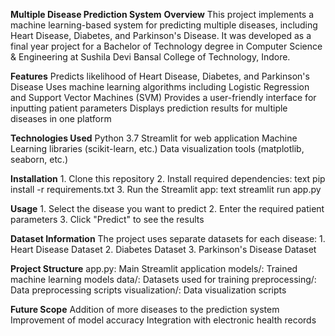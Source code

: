 **Multiple Disease Prediction System**
**Overview**
This project implements a machine learning-based system for predicting multiple diseases, including Heart Disease, Diabetes, and Parkinson's Disease. It was developed as a final year project for a Bachelor of Technology degree in Computer Science & Engineering at Sushila Devi Bansal College of Technology, Indore.

**Features**
	Predicts likelihood of Heart Disease, Diabetes, and Parkinson's Disease
	Uses machine learning algorithms including Logistic Regression and Support Vector Machines (SVM)
	Provides a user-friendly interface for inputting patient parameters
	Displays prediction results for multiple diseases in one platform

**Technologies Used**
	Python 3.7
	Streamlit for web application
	Machine Learning libraries (scikit-learn, etc.)
	Data visualization tools (matplotlib, seaborn, etc.)

**Installation**
	1. Clone this repository
	2. Install required dependencies:
		text
		pip install -r requirements.txt
	3. Run the Streamlit app:
		text
		streamlit run app.py

**Usage**
	1. Select the disease you want to predict
	2. Enter the required patient parameters
	3. Click "Predict" to see the results

**Dataset Information**
	The project uses separate datasets for each disease:
	1. Heart Disease Dataset
	2. Diabetes Dataset
	3. Parkinson's Disease Dataset

**Project Structure**
	app.py: Main Streamlit application
	models/: Trained machine learning models
	data/: Datasets used for training
	preprocessing/: Data preprocessing scripts
	visualization/: Data visualization scripts

**Future Scope**
	Addition of more diseases to the prediction system
	Improvement of model accuracy
	Integration with electronic health records
